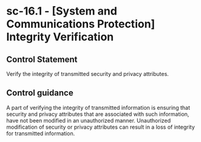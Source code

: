 # sc-16.1 - \[System and Communications Protection\] Integrity Verification

## Control Statement

Verify the integrity of transmitted security and privacy attributes.

## Control guidance

A part of verifying the integrity of transmitted information is ensuring that security and privacy attributes that are associated with such information, have not been modified in an unauthorized manner. Unauthorized modification of security or privacy attributes can result in a loss of integrity for transmitted information.
